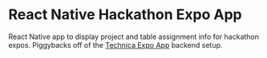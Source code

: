 # React Native Hackathon Expo App
React Native app to display project and table assignment info for hackathon expos. Piggybacks off of the [Technica Expo App](https://github.com/gotechnica/technica-expo-app) backend setup.
